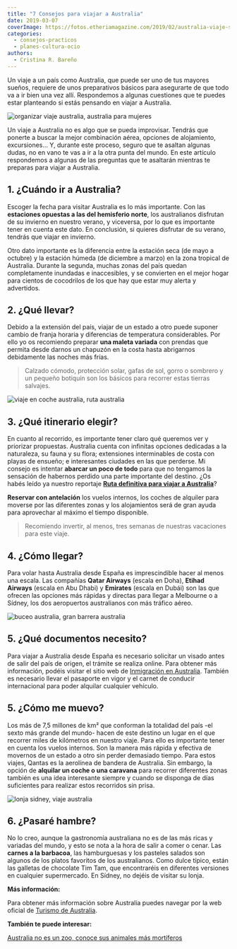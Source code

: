 ```yaml
---
title: "7 Consejos para viajar a Australia"
date: 2019-03-07
coverImage: https://fotos.etheriamagazine.com/2019/02/australia-viaje-surf.jpg
categories: 
  - consejos-practicos
  - planes-cultura-ocio
authors: 
  - Cristina R. Bareño
---
```


Un viaje a un país como Australia, que puede ser uno de tus mayores sueños, requiere de 
unos preparativos básicos para asegurarte de que todo va a ir bien una vez allí. 
Respondemos a algunas cuestiones que te puedes estar planteando si estás pensando en 
viajar a Australia. 

![organizar viaje australia, australia para mujeres](https://fotos.etheriamagazine.com/2019/02/australia-viaje-surf.jpg "El surf es una de las actividad más divertidas que puedes practicar en Australia.")

Un viaje a Australia no es algo que se pueda improvisar. Tendrás que ponerte a buscar la 
mejor combinación aérea, opciones de alojamiento, excursiones... Y, durante este 
proceso, seguro que te asaltan algunas dudas, no en vano te vas a ir a la otra punta del 
mundo. En este artículo respondemos a algunas de las preguntas que te asaltarán mientras 
te preparas para viajar a Australia. 

## 1\. ¿Cuándo ir a Australia?

Escoger la fecha para visitar Australia es lo más importante. Con las **estaciones 
opuestas a las del hemisferio norte**, los australianos disfrutan de su invierno en 
nuestro verano, y viceversa, por lo que es importante tener en cuenta este dato. En 
conclusión, si quieres disfrutar de su verano, tendrás que viajar en invierno. 

Otro dato importante es la diferencia entre la estación seca (de mayo a octubre) y la 
estación húmeda (de diciembre a marzo) en la zona tropical de Australia. Durante la 
segunda, muchas zonas del país quedan completamente inundadas e inaccesibles, y se 
convierten en el mejor hogar para cientos de cocodrilos de los que hay que estar muy 
alerta y advertidos. 

## 2\. ¿Qué llevar?

Debido a la extensión del país, viajar de un estado a otro puede suponer cambio de 
franja horaria y diferencias de temperatura considerables. Por ello yo os recomiendo 
preparar **una maleta variada** con prendas que permita desde darnos un chapuzón en la 
costa hasta abrigarnos debidamente las noches más frías. 

> Calzado cómodo, protección solar, gafas de sol, gorro o sombrero y un pequeño botiquín 
> son los básicos para recorrer estas tierras salvajes. 

![viaje en coche australia, ruta australia](https://fotos.etheriamagazine.com/2019/02/australia-coche.jpg "No te pierdas una ruta en coche por la Great Ocean Road.")

## 3\. ¿Qué itinerario elegir?

En cuanto al recorrido, es importante tener claro qué queremos ver y priorizar 
propuestas. Australia cuenta con infinitas opciones dedicadas a la naturaleza, su fauna 
y su flora; extensiones interminables de costa con playas de ensueño; e interesantes 
ciudades en las que perderse. Mi consejo es intentar **abarcar un poco de todo** para 
que no tengamos la sensación de habernos perdido una parte importante del destino. ¿Os 
habés leído ya nuestro reportaje [**Ruta definitiva para viajar a 
Australia**](https://etheriamagazine.com/2019/03/07/revista-viajes-que-ver-australia/)? 

**Reservar con antelación** los vuelos internos, los coches de alquiler para moverse por 
las diferentes zonas y los alojamientos será de gran ayuda para aprovechar al máximo el 
tiempo disponible. 

> Recomiendo invertir, al menos, tres semanas de nuestras vacaciones para este viaje. 

## 4\. ¿Cómo llegar?

Para volar hasta Australia desde España es imprescindible hacer al menos una escala. Las 
compañías **Qatar Airways** (escala en Doha), **Etihad Airways** (escala en Abu Dhabi) y 
**Emirates** (escala en Dubái) son las que ofrecen las opciones más rápidas y directas 
para llegar a Melbourne o a Sídney, los dos aeropuertos australianos con más tráfico 
aéreo. 

![buceo australia, gran barrera australia](https://fotos.etheriamagazine.com/2019/02/australia-gran-barrera.jpg "Practica buceo en la Gran Barrera de Coral.")

## 5\. ¿Qué documentos necesito?

Para viajar a Australia desde España es necesario solicitar un visado antes de salir del 
país de origen, el trámite se realiza online. Para obtener más información, podéis 
visitar el sitio web de [Inmigración en 
Australia](https://immi.homeaffairs.gov.au/visas/getting-a-visa/visa-listing). También 
es necesario llevar el pasaporte en vigor y el carnet de conducir internacional para 
poder alquilar cualquier vehículo. 

## 5\. ¿Cómo me muevo?

Los más de 7,5 millones de km² que conforman la totalidad del país -el sexto más grande 
del mundo- hacen de este destino un lugar en el que recorrer miles de kilómetros en 
nuestro viaje. Para ello es importante tener en cuenta los vuelos internos. Son la 
manera más rápida y efectiva de movernos de un estado a otro sin perder demasiado 
tiempo. Para estos viajes, Qantas es la aerolínea de bandera de Australia. Sin embargo, 
la opción de **alquilar un coche o una caravana** para recorrer diferentes zonas también 
es una idea interesante siempre y cuando se disponga de días suficientes para realizar 
estos recorridos sin prisa. 

![lonja sidney, viaje australia](https://fotos.etheriamagazine.com/2019/02/Lonja-de-Sidney.jpg "Lonja de Sídney. © Cristina Bareño")

## 6\. ¿Pasaré hambre?

No lo creo, aunque la gastronomía australiana no es de las más ricas y variadas del 
mundo, y esto se nota a la hora de salir a comer o cenar. Las **carnes a la barbacoa**, 
las hamburguesas y los pasteles salados son algunos de los platos favoritos de los 
australianos. Como dulce típico, están las galletas de chocolate Tim Tam, que 
encontraréis en diferentes versiones en cualquier supermercado. En Sídney, no dejéis de 
visitar su lonja. 

**Más información:** 

Para obtener más información sobre Australia puedes navegar por la web oficial de [Turismo 
de Australia](http://australia.com). 

**También te puede interesar:** 

[Australia no es un zoo, conoce sus animales más 
mortíferos](https://etheriamagazine.com/2019/07/31/consejos-viajar-australia-evitar-peligros-animales/)
